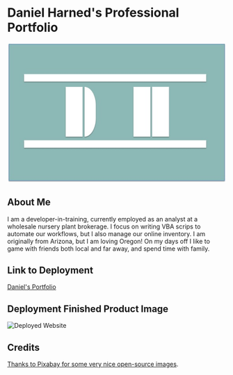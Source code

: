 # Daniel Harned's Professional Portfolio
![alt text](https://github.com/DrDano/Professional_Portfolio_DH/blob/d6244f99757ac262f12fdfc15952dc9a1de075e8/assets/images/DH%20logo.jpg)

## About Me

I am a developer-in-training, currently employed as an analyst at a wholesale nursery plant brokerage. I focus on writing VBA scrips to automate our workflows, but I also manage our online inventory. I am originally from Arizona, but I am loving Oregon! On my days off I like to game with friends both local and far away, and spend time with family.

## Link to Deployment
[Daniel's Portfolio](https://drdano.github.io/Professional_Portfolio_DH/)

## Deployment Finished Product Image
![Deployed Website](https://github.com/DrDano/Professional_Portfolio_DH/blob/49b1b59cc1ba449695f101aabbeb4083ad8c64f9/assets/images/portfolio-screenshot.png)

## Credits
[Thanks to Pixabay for some very nice open-source images](https://pixabay.com/).
